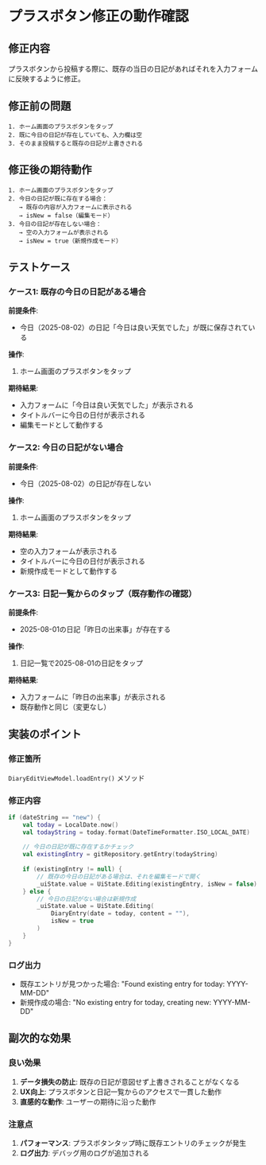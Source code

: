 # プラスボタン修正の動作確認

## 修正内容
プラスボタンから投稿する際に、既存の当日の日記があればそれを入力フォームに反映するように修正。

## 修正前の問題
```
1. ホーム画面のプラスボタンをタップ
2. 既に今日の日記が存在していても、入力欄は空
3. そのまま投稿すると既存の日記が上書きされる
```

## 修正後の期待動作
```
1. ホーム画面のプラスボタンをタップ
2. 今日の日記が既に存在する場合：
   → 既存の内容が入力フォームに表示される
   → isNew = false（編集モード）
3. 今日の日記が存在しない場合：
   → 空の入力フォームが表示される
   → isNew = true（新規作成モード）
```

## テストケース

### ケース1: 既存の今日の日記がある場合
**前提条件**: 
- 今日（2025-08-02）の日記「今日は良い天気でした」が既に保存されている

**操作**:
1. ホーム画面のプラスボタンをタップ

**期待結果**:
- 入力フォームに「今日は良い天気でした」が表示される
- タイトルバーに今日の日付が表示される
- 編集モードとして動作する

### ケース2: 今日の日記がない場合
**前提条件**: 
- 今日（2025-08-02）の日記が存在しない

**操作**:
1. ホーム画面のプラスボタンをタップ

**期待結果**:
- 空の入力フォームが表示される
- タイトルバーに今日の日付が表示される
- 新規作成モードとして動作する

### ケース3: 日記一覧からのタップ（既存動作の確認）
**前提条件**: 
- 2025-08-01の日記「昨日の出来事」が存在する

**操作**:
1. 日記一覧で2025-08-01の日記をタップ

**期待結果**:
- 入力フォームに「昨日の出来事」が表示される
- 既存動作と同じ（変更なし）

## 実装のポイント

### 修正箇所
`DiaryEditViewModel.loadEntry()` メソッド

### 修正内容
```kotlin
if (dateString == "new") {
    val today = LocalDate.now()
    val todayString = today.format(DateTimeFormatter.ISO_LOCAL_DATE)
    
    // 今日の日記が既に存在するかチェック
    val existingEntry = gitRepository.getEntry(todayString)
    
    if (existingEntry != null) {
        // 既存の今日の日記がある場合は、それを編集モードで開く
        _uiState.value = UiState.Editing(existingEntry, isNew = false)
    } else {
        // 今日の日記がない場合は新規作成
        _uiState.value = UiState.Editing(
            DiaryEntry(date = today, content = ""),
            isNew = true
        )
    }
}
```

### ログ出力
- 既存エントリが見つかった場合: "Found existing entry for today: YYYY-MM-DD"
- 新規作成の場合: "No existing entry for today, creating new: YYYY-MM-DD"

## 副次的な効果

### 良い効果
1. **データ損失の防止**: 既存の日記が意図せず上書きされることがなくなる
2. **UX向上**: プラスボタンと日記一覧からのアクセスで一貫した動作
3. **直感的な動作**: ユーザーの期待に沿った動作

### 注意点
1. **パフォーマンス**: プラスボタンタップ時に既存エントリのチェックが発生
2. **ログ出力**: デバッグ用のログが追加される
